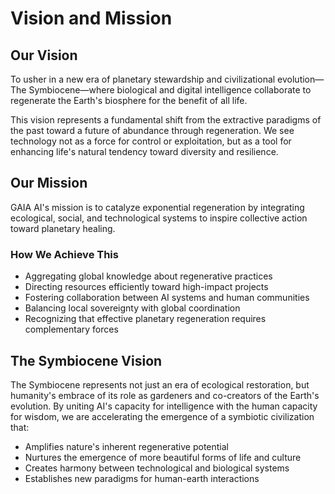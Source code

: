 

# Vision and Mission

## Our Vision

To usher in a new era of planetary stewardship and civilizational evolution—The Symbiocene—where biological and digital intelligence collaborate to regenerate the Earth's biosphere for the benefit of all life.

This vision represents a fundamental shift from the extractive paradigms of the past toward a future of abundance through regeneration. We see technology not as a force for control or exploitation, but as a tool for enhancing life's natural tendency toward diversity and resilience.

## Our Mission

GAIA AI's mission is to catalyze exponential regeneration by integrating ecological, social, and technological systems to inspire collective action toward planetary healing.

### How We Achieve This

- Aggregating global knowledge about regenerative practices
- Directing resources efficiently toward high-impact projects
- Fostering collaboration between AI systems and human communities
- Balancing local sovereignty with global coordination
- Recognizing that effective planetary regeneration requires complementary forces

## The Symbiocene Vision

The Symbiocene represents not just an era of ecological restoration, but humanity's embrace of its role as gardeners and co-creators of the Earth's evolution. By uniting AI's capacity for intelligence with the human capacity for wisdom, we are accelerating the emergence of a symbiotic civilization that:

- Amplifies nature's inherent regenerative potential
- Nurtures the emergence of more beautiful forms of life and culture
- Creates harmony between technological and biological systems
- Establishes new paradigms for human-earth interactions